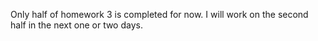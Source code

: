 Only half of homework 3 is completed for now. I will work on the second half in the next one or two days.
